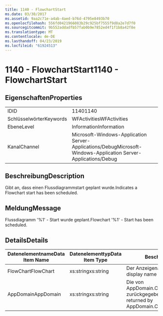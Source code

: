 ```yaml
---
title: 1140 - FlowchartStart
ms.date: 03/30/2017
ms.assetid: 9aa2c71e-a4ab-4aed-b76d-4795e8493b70
ms.openlocfilehash: 556fd0421966083b29c925bf7555f9d8a2e7d7f0
ms.sourcegitcommit: 9b552addadfb57fab0b9e7852ed4f1f1b8a42f8e
ms.translationtype: MT
ms.contentlocale: de-DE
ms.lasthandoff: 04/23/2019
ms.locfileid: "61924513"
---
```

# <a name="1140---flowchartstart"></a><span data-ttu-id="c5af4-102">1140 - FlowchartStart</span><span class="sxs-lookup"><span data-stu-id="c5af4-102">1140 - FlowchartStart</span></span>
## <a name="properties"></a><span data-ttu-id="c5af4-103">Eigenschaften</span><span class="sxs-lookup"><span data-stu-id="c5af4-103">Properties</span></span>  
  
|||  
|-|-|  
|<span data-ttu-id="c5af4-104">ID</span><span class="sxs-lookup"><span data-stu-id="c5af4-104">ID</span></span>|<span data-ttu-id="c5af4-105">1140</span><span class="sxs-lookup"><span data-stu-id="c5af4-105">1140</span></span>|  
|<span data-ttu-id="c5af4-106">Schlüsselwörter</span><span class="sxs-lookup"><span data-stu-id="c5af4-106">Keywords</span></span>|<span data-ttu-id="c5af4-107">WFActivities</span><span class="sxs-lookup"><span data-stu-id="c5af4-107">WFActivities</span></span>|  
|<span data-ttu-id="c5af4-108">Ebene</span><span class="sxs-lookup"><span data-stu-id="c5af4-108">Level</span></span>|<span data-ttu-id="c5af4-109">Information</span><span class="sxs-lookup"><span data-stu-id="c5af4-109">Information</span></span>|  
|<span data-ttu-id="c5af4-110">Kanal</span><span class="sxs-lookup"><span data-stu-id="c5af4-110">Channel</span></span>|<span data-ttu-id="c5af4-111">Microsoft-Windows-Application Server-Applications/Debug</span><span class="sxs-lookup"><span data-stu-id="c5af4-111">Microsoft-Windows-Application Server-Applications/Debug</span></span>|  
  
## <a name="description"></a><span data-ttu-id="c5af4-112">Beschreibung</span><span class="sxs-lookup"><span data-stu-id="c5af4-112">Description</span></span>  
 <span data-ttu-id="c5af4-113">Gibt an, dass einen Flussdiagrammstart geplant wurde.</span><span class="sxs-lookup"><span data-stu-id="c5af4-113">Indicates a Flowchart start has been scheduled.</span></span>  
  
## <a name="message"></a><span data-ttu-id="c5af4-114">Meldung</span><span class="sxs-lookup"><span data-stu-id="c5af4-114">Message</span></span>  
 <span data-ttu-id="c5af4-115">Flussdiagramm '%1' - Start wurde geplant.</span><span class="sxs-lookup"><span data-stu-id="c5af4-115">Flowchart '%1' - Start has been scheduled.</span></span>  
  
## <a name="details"></a><span data-ttu-id="c5af4-116">Details</span><span class="sxs-lookup"><span data-stu-id="c5af4-116">Details</span></span>  
  
|<span data-ttu-id="c5af4-117">Datenelementname</span><span class="sxs-lookup"><span data-stu-id="c5af4-117">Data Item Name</span></span>|<span data-ttu-id="c5af4-118">Datenelementtyp</span><span class="sxs-lookup"><span data-stu-id="c5af4-118">Data Item Type</span></span>|<span data-ttu-id="c5af4-119">Beschreibung</span><span class="sxs-lookup"><span data-stu-id="c5af4-119">Description</span></span>|  
|--------------------|--------------------|-----------------|  
|<span data-ttu-id="c5af4-120">FlowChart</span><span class="sxs-lookup"><span data-stu-id="c5af4-120">FlowChart</span></span>|<span data-ttu-id="c5af4-121">xs:string</span><span class="sxs-lookup"><span data-stu-id="c5af4-121">xs:string</span></span>|<span data-ttu-id="c5af4-122">Der Anzeigename des FlowChart.</span><span class="sxs-lookup"><span data-stu-id="c5af4-122">The display name of the FlowChart.</span></span>|  
|<span data-ttu-id="c5af4-123">AppDomain</span><span class="sxs-lookup"><span data-stu-id="c5af4-123">AppDomain</span></span>|<span data-ttu-id="c5af4-124">xs:string</span><span class="sxs-lookup"><span data-stu-id="c5af4-124">xs:string</span></span>|<span data-ttu-id="c5af4-125">Die von AppDomain.CurrentDomain.FriendlyName zurückgegebene Zeichenfolge.</span><span class="sxs-lookup"><span data-stu-id="c5af4-125">The string returned by AppDomain.CurrentDomain.FriendlyName.</span></span>|

